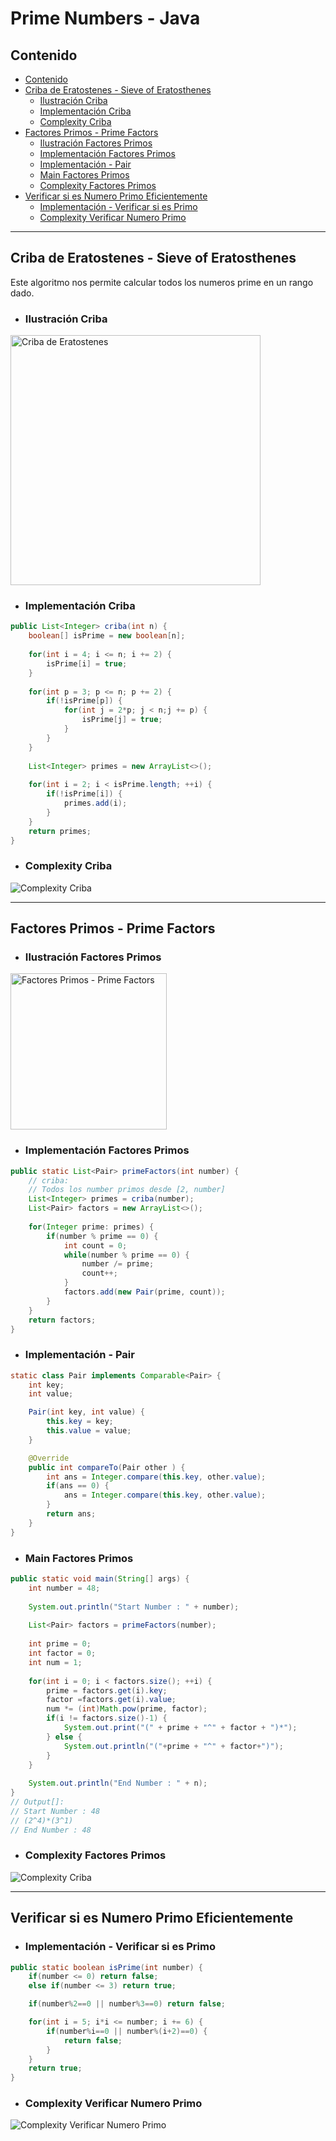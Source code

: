 # Prime Numbers - Java

## Contenido

* [Contenido](#contenido)
* [Criba de Eratostenes - Sieve of Eratosthenes](#criba-de-eratostenes---sieve-of-eratosthenes)
    * [Ilustración Criba](#ilustración-criba)
    * [Implementación Criba](#implementación-criba)
    * [Complexity Criba](#complexity-criba)
* [Factores Primos - Prime Factors](#factores-primos---prime-factors)
     * [Ilustración Factores Primos](#ilustración-factores-primos)
     * [Implementación Factores Primos](#implementación-factores-primos)
     * [Implementación - Pair](#implementación---pair)
     * [Main Factores Primos](#main-factores-primos)
     * [Complexity Factores Primos](#complexity-factores-primos)
* [Verificar si es Numero Primo Eficientemente](#verificar-si-es-numero-primo-eficientemente)
    * [Implementación - Verificar si es Primo](#implementación---verificar-si-es-primo)
    * [Complexity Verificar Numero Primo](#complexity-verificar-numero-primo)

---

## Criba de Eratostenes - Sieve of Eratosthenes

Este algoritmo nos permite calcular todos los numeros prime en un rango dado.

* ### Ilustración Criba

<img alt="Criba de Eratostenes" src="https://upload.wikimedia.org/wikipedia/commons/b/b9/Sieve_of_Eratosthenes_animation.gif" width="400">

* ### Implementación Criba

```java
public List<Integer> criba(int n) {
    boolean[] isPrime = new boolean[n];
    
    for(int i = 4; i <= n; i += 2) {
        isPrime[i] = true;
    }
    
    for(int p = 3; p <= n; p += 2) {
        if(!isPrime[p]) {
            for(int j = 2*p; j < n;j += p) {
                isPrime[j] = true;
            }
        }
    }
    
    List<Integer> primes = new ArrayList<>();
    
    for(int i = 2; i < isPrime.length; ++i) {
        if(!isPrime[i]) {
            primes.add(i);
        }
    }
    return primes;
}
```

* ### Complexity Criba
![Complexity Criba](https://i.ibb.co/vB43qKr/n-Log-Log-n.png)

---

## Factores Primos - Prime Factors

* ### Ilustración Factores Primos
<img alt="Factores Primos - Prime Factors" src="https://www.mathsisfun.com/numbers/images/factor-tree-48.svg" width="250">

* ### Implementación Factores Primos

```java
public static List<Pair> primeFactors(int number) {
    // criba:
    // Todos los number primos desde [2, number]
    List<Integer> primes = criba(number);
    List<Pair> factors = new ArrayList<>();
    
    for(Integer prime: primes) {
        if(number % prime == 0) {
            int count = 0;
            while(number % prime == 0) {
                number /= prime;
                count++;
            }
            factors.add(new Pair(prime, count));
        }
    }
    return factors;
}
```

* ### Implementación - Pair

```java
static class Pair implements Comparable<Pair> {
    int key;
    int value;

    Pair(int key, int value) {
        this.key = key;
        this.value = value;
    }

    @Override
    public int compareTo(Pair other ) {
        int ans = Integer.compare(this.key, other.value);
        if(ans == 0) {
            ans = Integer.compare(this.key, other.value);
        }
        return ans;
    }
}
```

* ### Main Factores Primos

```java
public static void main(String[] args) {
    int number = 48;
    
    System.out.println("Start Number : " + number);
    
    List<Pair> factors = primeFactors(number);
    
    int prime = 0;
    int factor = 0;
    int num = 1;
    
    for(int i = 0; i < factors.size(); ++i) {
        prime = factors.get(i).key;
        factor =factors.get(i).value;
        num *= (int)Math.pow(prime, factor);
        if(i != factors.size()-1) {
            System.out.print("(" + prime + "^" + factor + ")*");
        } else {
            System.out.println("("+prime + "^" + factor+")");
        }
    }
    
    System.out.println("End Number : " + n);
}
// Output[]:
// Start Number : 48
// (2^4)*(3^1)
// End Number : 48
```

* ### Complexity Factores Primos

![Complexity Criba](https://i.ibb.co/vB43qKr/n-Log-Log-n.png)

---

## Verificar si es Numero Primo Eficientemente

* ### Implementación - Verificar si es Primo

```java
public static boolean isPrime(int number) {
    if(number <= 0) return false;
    else if(number <= 3) return true;

    if(number%2==0 || number%3==0) return false;

    for(int i = 5; i*i <= number; i += 6) {
        if(number%i==0 || number%(i+2)==0) {
            return false;
        }
    }
    return true;
}
```

* ### Complexity Verificar Numero Primo

![Complexity Verificar Numero Primo](https://i.ibb.co/8Y092Tx/O-sqrt-x.png)
